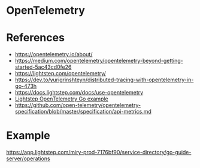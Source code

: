 OpenTelemetry
=============

# References

- https://opentelemetry.io/about/
- https://medium.com/opentelemetry/opentelemetry-beyond-getting-started-5ac43cd0fe26
- https://lightstep.com/opentelemetry/
- https://dev.to/yurigrinshteyn/distributed-tracing-with-opentelemetry-in-go-473h
- https://docs.lightstep.com/docs/use-opentelemetry
- [Lightstep OpenTelemetry Go example](https://docs.lightstep.com/docs/go-lang-get-started-in-opentelemetry)
- https://github.com/open-telemetry/opentelemetry-specification/blob/master/specification/api-metrics.md


# Example

https://app.lightstep.com/miry-prod-7176bf90/service-directory/go-guide-server/operations

